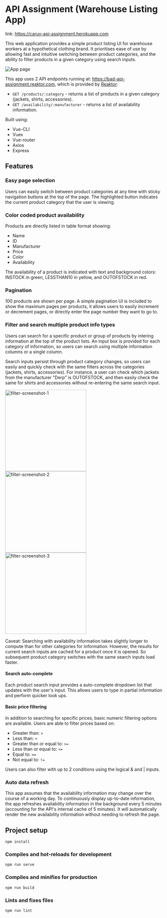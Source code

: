 # API Assignment (Warehouse Listing App)
link: https://caruy-api-assignment.herokuapp.com

This web application provides a simple product listing UI for warehouse workers at a hypothetical clothing brand.
It prioritises ease of use by allowing fast and intuitive switching between product categories, 
and the ability to filter products in a given category using search inputs. 

![App page](https://i.ibb.co/kmTzn4r/assignment-screenshot-1.jpg)

This app uses 2 API endpoints running at: https://bad-api-assignment.reaktor.com, which is provided by [Reaktor](https://www.reaktor.com "Reaktor"):
* `GET /products/:category` - returns a list of products in a given category (jackets, shirts, accessories).
* `GET /availability/:manufacturer` - returns a list of availability information.

Built using:
* Vue-CLI
* Vuex
* Vue-router
* Axios
* Express

## Features
### Easy page selection
Users can easily switch between product categories at any time with sticky navigation buttons at the top of the page. The highlighted button indicates the current product category that the user is viewing.

### Color coded product availability
Products are directly listed in table format showing:
* Name
* ID
* Manufacturer
* Price
* Color
* Availability

The availability of a product is indicated with text and background colors: INSTOCK in green, LESSTHAN10 in yellow, and OUTOFSTOCK in red.

### Pagination
100 products are shown per page. A simple pagination UI is included to show the maximum pages per products, it allows users to easily increment or decrement pages, or directly enter the page number they want to go to.

### Filter and search multiple product info types
Users can search for a specific product or group of products by intering information at the top of the product lists. An input box is provided for each category of information, so users can search using multiple information columns or a single column.

Search inputs persist through product category changes, so users can easily and quickly check with the same filters across the categories (jackets, shirts, accessories). For instance, a user can check which jackets from the manufacturer "Derp" is OUTOFSTOCK, and then easily check the same for shirts and accessories without re-entering the same search input. 

<a href="https://ibb.co/ScVf7ms"><img src="https://i.ibb.co/tzYLP2m/filter-screenshot-1.png" alt="filter-screenshot-1" width="260" border="0"></a>
<a href="https://ibb.co/Jd2bnnD"><img src="https://i.ibb.co/Qcnq99y/filter-screenshot-2.png" alt="filter-screenshot-2" width="260" border="0"></a>
<a href="https://ibb.co/vZ50s8p"><img src="https://i.ibb.co/2g2G8Bx/filter-screenshot-3.png" alt="filter-screenshot-3" width="260" border="0"></a>

Caveat: Searching with availability information takes slightly longer to compute than for other categories for information. However, the results for current search inputs are cached for a product once it is opened. So subsequent product category switches with the same search inputs load faster. 

#### Search auto-complete
Each product search input provides a auto-complete dropdown list that updates with the user's input. This allows users to type in partial information and perform quicker look ups.

#### Basic price filtering
In addition to searching for specific prices, basic numeric filtering options are available. Users are able to filter prices based on:
* Greater than: `>`
* Less than: `<`
* Greater than or equal to: `>=`
* Less than or equal to: `<=`
* Equal to: `==`
* Not equal to: `!=`

Users can also filter with up to 2 conditions using the logical & and | inputs.

### Auto data refresh
This app assumes that the availability information may change over the course of a working day. To continuously display up-to-date information, the app refreshes availability information in the background every 5 minutes (accounting for the API's internal cache of 5 minutes). It will automatically render the new availability information without needing to refresh the page.

## Project setup
```
npm install
```

### Compiles and hot-reloads for development
```
npm run serve
```

### Compiles and minifies for production
```
npm run build
```

### Lints and fixes files
```
npm run lint
```
